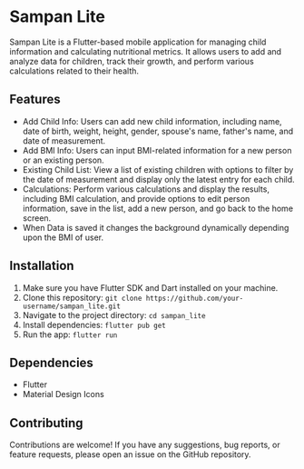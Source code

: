 # Sampan Lite

Sampan Lite is a Flutter-based mobile application for managing child information and calculating nutritional metrics. It allows users to add and analyze data for children, track their growth, and perform various calculations related to their health.

## Features

- Add Child Info: Users can add new child information, including name, date of birth, weight, height, gender, spouse's name, father's name, and date of measurement.
- Add BMI Info: Users can input BMI-related information for a new person or an existing person.
- Existing Child List: View a list of existing children with options to filter by the date of measurement and display only the latest entry for each child.
- Calculations: Perform various calculations and display the results, including BMI calculation, and provide options to edit person information, save in the list, add a new person, and go back to the home screen.
- When Data is saved it changes the background dynamically depending upon the BMI of user.

## Installation

1. Make sure you have Flutter SDK and Dart installed on your machine.
2. Clone this repository: `git clone https://github.com/your-username/sampan_lite.git`
3. Navigate to the project directory: `cd sampan_lite`
4. Install dependencies: `flutter pub get`
5. Run the app: `flutter run`

## Dependencies

- Flutter
- Material Design Icons

## Contributing

Contributions are welcome! If you have any suggestions, bug reports, or feature requests, please open an issue on the GitHub repository.
